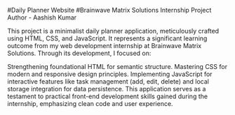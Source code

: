 #Daily Planner Website 
#Brainwave Matrix Solutions Internship Project
Author - Aashish Kumar

This project is a minimalist daily planner application, meticulously crafted using HTML, CSS, and JavaScript. It represents a significant learning outcome from my web development internship at Brainwave Matrix Solutions. Through its development, I focused on:

Strengthening foundational HTML for semantic structure.
Mastering CSS for modern and responsive design principles.
Implementing JavaScript for interactive features like task management (add, edit, delete) and local storage integration for data persistence.
This application serves as a testament to practical front-end development skills gained during the internship, emphasizing clean code and user experience.
